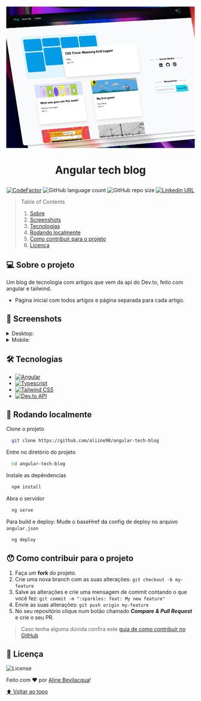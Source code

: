 <p align="center"><img src="./readme-assets/497shots_so.png" width="800"></p>

# <p align="center">Angular tech blog</p>

<p align="center">
  <a href="https://www.codefactor.io/repository/github/aliine98/angular-tech-blog"><img src="https://www.codefactor.io/repository/github/aliine98/angular-tech-blog/badge" alt="CodeFactor" /></a>
  <img alt="GitHub language count" src="https://img.shields.io/github/languages/count/aliine98/angular-tech-blog?style=flat">
  <img alt="GitHub repo size" src="https://img.shields.io/github/repo-size/aliine98/angular-tech-blog?color=magenta&style=flat">
  <a href="https://www.linkedin.com/in/aline-bevilacqua/"><img alt="Linkedin URL" src="https://img.shields.io/twitter/url?label=Conecte-se comigo&logo=linkedin&style=social&url=https%3A%2F%2Fwww.linkedin.com%2Fin%2Faline-bevilacqua%2F"></a>
</p>

> Table of Contents
> <ol>
>   <li><a href="#-sobre-o-projeto">Sobre</a></li>
>   <li><a href="#-screenshots">Screenshots</a></li>
>   <li><a href="#-tecnologias">Tecnologias</a></li>
>   <li><a href="#-rodando-localmente">Rodando localmente</a></li>
>   <li><a href="#-como-contribuir-para-o-projeto">Como contribuir para o projeto</a></li>
>   <li><a href="#-licença">Licença</a>
> </ol>

## 💻 Sobre o projeto

Um blog de tecnologia com artigos que vem da api do Dev.to, feito com angular e tailwind.
- Página inicial com todos artigos e página separada para cada artigo.

## 🎨 Screenshots

<details>
  <summary>Desktop:</summary>
  <p align="center">
    <img src="./readme-assets/angular-tech-blog_desktop.png">
    <img src="./readme-assets/angular-tech-blog_article_desktop.png">
    <img src="./readme-assets/angular-tech-blog_credits.png">
    <img src="./readme-assets/angular-tech-blog_about-me.png">
  </p>
</details>
<details>
  <summary>Mobile:</summary>
  <p align="center">
    <img src="./readme-assets/angular-tech-blog_mobile.png" width="350">
    <img src="./readme-assets/angular-tech-blog_article_mobile.png" width="350">
  <p>
</details>

## 🛠 Tecnologias

- [![Angular](https://img.shields.io/badge/Angular-DD0031?style=for-the-badge&logo=angular&logoColor=white)](angular.io)
- [![Typescript](https://img.shields.io/badge/TypeScript-007ACC?style=for-the-badge&logo=typescript&logoColor=white)](https://www.typescriptlang.org/)
- [![Tailwind CSS](https://img.shields.io/badge/Tailwind_CSS-38B2AC?style=for-the-badge&logo=tailwind-css&logoColor=white)](https://tailwindcss.com/)
- [![Dev.to API](https://img.shields.io/badge/dev.to_api-0A0A0A?style=for-the-badge&logo=dev.to&logoColor=white)](https://developers.forem.com/api/)

## 🚀 Rodando localmente

Clone o projeto

```bash
  git clone https://github.com/aliine98/angular-tech-blog
```

Entre no diretório do projeto

```bash
  cd angular-tech-blog
```

Instale as depêndencias

```bash
  npm install
```

Abra o servidor

```bash
  ng serve
```

Para build e deploy:
Mude o baseHref da config de deploy no arquivo  `angular.json`

```bash
  ng deploy
```

## 😯 Como contribuir para o projeto

1. Faça um **fork** do projeto.
2. Crie uma nova branch com as suas alterações: `git checkout -b my-feature`
3. Salve as alterações e crie uma mensagem de commit contando o que você fez: `git commit -m ":sparkles: feat: My new feature"`
4. Envie as suas alterações: `git push origin my-feature`
5. No seu repositório clique num botão chamado _**Compare & Pull Request**_ e crie o seu PR.

> Caso tenha alguma dúvida confira este [guia de como contribuir no GitHub](https://github.com/firstcontributions/first-contributions)

## 📝 Licença

![License](https://img.shields.io/github/license/aliine98/angular-tech-blog?&style=for-the-badge)

Feito com ❤️ por <a href="https://github.com/aliine98">Aline Bevilacqua</a>!

<a href="#angular-tech-blog">⬆ Voltar ao topo</a>